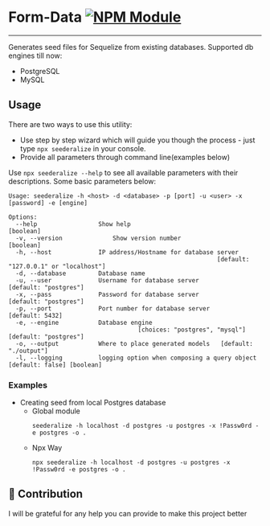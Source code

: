 # Form-Data [![NPM Module](https://img.shields.io/badge/npm%20package-0.4.0-red)](https://github.com/alexagep/seederalize)

***
Generates seed files for Sequelize from existing databases.
Supported db engines till now:
* PostgreSQL
* MySQL

## Usage 
There are two ways to use this utility:
- Use step by step wizard which will guide you though the process - just type `npx seederalize` in your console.
- Provide all parameters through command line(examples below)


Use `npx seederalize --help` to see all available parameters with their descriptions. Some basic parameters below:
```shell
Usage: seederalize -h <host> -d <database> -p [port] -u <user> -x
[password] -e [engine]

Options:
  --help                 Show help                                     [boolean]
  -v, --version              Show version number                           [boolean]
  -h, --host             IP address/Hostname for database server
                                                          [default: "127.0.0.1" or "localhost"]
  -d, --database         Database name
  -u, --user             Username for database server              [default: "postgres"]
  -x, --pass             Password for database server              [default: "postgres"]
  -p, --port             Port number for database server           [default: 5432]
  -e, --engine           Database engine     
                                    [choices: "postgres", "mysql"]  [default: "postgres"]
  -o, --output           Where to place generated models   [default: "./output"]
  -l, --logging          logging option when composing a query object   [default: false] [boolean]
```


### Examples

* Creating seed from local Postgres database
   * Global module
      ```
      seederalize -h localhost -d postgres -u postgres -x !Passw0rd -e postgres -o .
      ````
   * Npx Way
      ```
      npx seederalize -h localhost -d postgres -u postgres -x !Passw0rd -e postgres -o .
      ````



## 🤝 Contribution

I will be grateful for any help you can provide to make this project better

